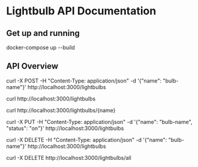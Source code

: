 # Lightbulb API Documentation
## Get up and running
docker-compose up --build

## API Overview
curl -X POST -H "Content-Type: application/json" -d '{"name": "bulb-name"}' http://localhost:3000/lightbulbs

curl http://localhost:3000/lightbulbs

curl http://localhost:3000/lightbulbs/{name}

curl -X PUT -H "Content-Type: application/json" -d '{"name": "bulb-name", "status": "on"}' http://localhost:3000/lightbulbs

curl -X DELETE -H "Content-Type: application/json" -d '{"name": "bulb-name"}' http://localhost:3000/lightbulbs

curl -X DELETE http://localhost:3000/lightbulbs/all

